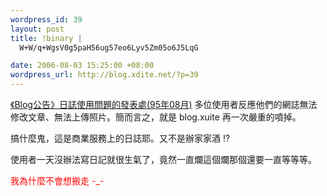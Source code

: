 ```yaml
--- 
wordpress_id: 39
layout: post
title: !binary |
  W+W/q+WgsV0g5paH56ug57eo6Lyv5Zm05o6J5LqG

date: 2006-08-03 15:25:00 +08:00
wordpress_url: http://blog.xdite.net/?p=39
---
```

<p><a href="http://blog.xuite.net/blog/baby/7508327">《Blog公告》日誌使用問題的發表處(95年08月)</a> 多位使用者反應他們的網誌無法修改文章、無法上傳照片。簡而言之，就是 blog.xuite 再一次嚴重的噴掉。  </p><p>搞什麼鬼，這是商業服務上的日誌耶。又不是辦家家酒 !? </p><p> 使用者一天沒辦法寫日記就很生氣了，竟然一直爛這個爛那個還要一直等等等。</p><p><font color="#ff0000"> 我為什麼不會想搬走 -_-</font></p>
